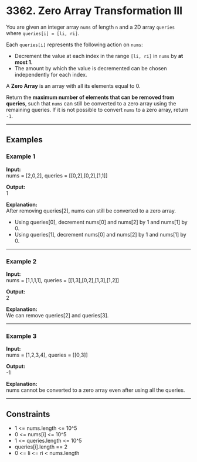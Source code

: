 # 3362. Zero Array Transformation III

You are given an integer array `nums` of length `n` and a 2D array `queries` where `queries[i] = [li, ri]`.

Each `queries[i]` represents the following action on `nums`:

- Decrement the value at each index in the range `[li, ri]` in `nums` by **at most 1**.
- The amount by which the value is decremented can be chosen independently for each index.

A **Zero Array** is an array with all its elements equal to 0.

Return the **maximum number of elements that can be removed from queries**, such that `nums` can still be converted to a zero array using the remaining queries. If it is not possible to convert `nums` to a zero array, return `-1`.

---

## Examples

### Example 1

**Input:**  
nums = [2,0,2], queries = [[0,2],[0,2],[1,1]]

**Output:**  
1

**Explanation:**  
After removing queries[2], nums can still be converted to a zero array.
- Using queries[0], decrement nums[0] and nums[2] by 1 and nums[1] by 0.
- Using queries[1], decrement nums[0] and nums[2] by 1 and nums[1] by 0.

---

### Example 2

**Input:**  
nums = [1,1,1,1], queries = [[1,3],[0,2],[1,3],[1,2]]

**Output:**  
2

**Explanation:**  
We can remove queries[2] and queries[3].

---

### Example 3

**Input:**  
nums = [1,2,3,4], queries = [[0,3]]

**Output:**  
-1

**Explanation:**  
nums cannot be converted to a zero array even after using all the queries.

---

## Constraints

- 1 <= nums.length <= 10^5
- 0 <= nums[i] <= 10^5
- 1 <= queries.length <= 10^5
- queries[i].length == 2
- 0 <= li <= ri < nums.length

